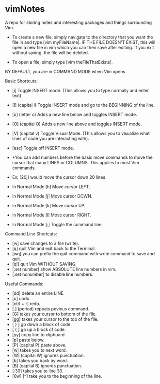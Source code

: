 # vimNotes
A repo for storing notes and interesting packages and things surrounding Vim.

- To create a new file, simply navigate to the directory that you want the file in and
type [vim myFileName]. IF THE FILE DOESN'T EXIST, this will open a new file in vim which
you can then save after editing. If you exit without saving, the file will be deleted.

- To open a file, simply type [vim theFileThatExists].

BY DEFAULT, you are in COMMAND MODE when Vim opens.

Basic Shortcuts:
- [i] Toggle INSERT mode. (This allows you to type normally and enter text)
- [I] (capital I) Toggle INSERT mode and go to the BEGINNING of the line.
- [o] (letter o) Adds a new line below and toggles INSERT mode.
- [O] (capital O) Adds a new line above and toggles INSERT mode.
- [V] (capital v) Toggle Visual Mode. (This allows you to visualize what lines of code you are interacting with).
- [esc] Toggle off INSERT mode.
- *You can add numbers before the basic move commands to move the cursor that many LINES or COLUMNS. This applies to most Vim commands.
- Ex: [20j] would move the cursor down 20 lines.
- In Normal Mode [h] Move cursor LEFT.
- In Normal Mode [j] Move cursor DOWN.
- In Normal Mode [k] Move cursor UP.
- In Normal Mode [l] Move cursor RIGHT.

- In Normal Mode [:] Toggle the command line.

Command Line Shortcuts:
- [w] save changes to a file (write).
- [q] quit Vim and exit back to the Terminal.
- [wq] you can prefix the quit command with write command to save and quit.
- [q!] quit Vim WITHOUT SAVING.
- [:set number] show ABSOLUTE line numbers in vim.
- [:set nonumber] to disable line numbers.

Useful Commands:
- [dd] delete an entire LINE.
- [u] undo.
- [ctrl + r] redo.
- [.] (period) repeats pevious command.
- [G] takes your cursor to bottom of the file.
- [gg] takes your cursor to the top of the file.
- [ } ] go down a block of code.
- [ { ] go up a block of code.
- [yy] copy line to clipboard.
- [p] paste below.
- [P] (capital P) paste above.
- [w] takes you to next word.
- [W] (capital W) ignores punctuation.
- [b] takes you back by word.
- [B] (capital B) ignores punctuation.
- [:30] takes you to line 30.
- [0w] [^] take you to the beginning of the line.
